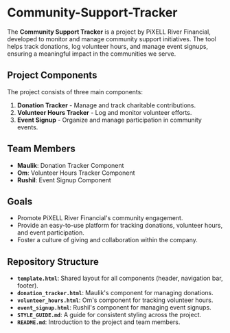 # Community-Support-Tracker
The **Community Support Tracker** is a project by PiXELL River Financial, developed to monitor and manage community support initiatives. The tool helps track donations, log volunteer hours, and manage event signups, ensuring a meaningful impact in the communities we serve.

## Project Components
The project consists of three main components:
1. **Donation Tracker** - Manage and track charitable contributions.
2. **Volunteer Hours Tracker** - Log and monitor volunteer efforts.
3. **Event Signup** - Organize and manage participation in community events.

## Team Members
- **Maulik**: Donation Tracker Component
- **Om**: Volunteer Hours Tracker Component
- **Rushil**: Event Signup Component

## Goals
- Promote PiXELL River Financial's community engagement.
- Provide an easy-to-use platform for tracking donations, volunteer hours, and event participation.
- Foster a culture of giving and collaboration within the company.

## Repository Structure
- **`template.html`**: Shared layout for all components (header, navigation bar, footer).
- **`donation_tracker.html`**: Maulik's component for managing donations.
- **`volunteer_hours.html`**: Om's component for tracking volunteer hours.
- **`event_signup.html`**: Rushil's component for managing event signups.
- **`STYLE_GUIDE.md`**: A guide for consistent styling across the project.
- **`README.md`**: Introduction to the project and team members.
